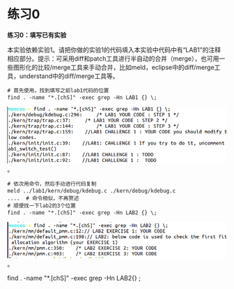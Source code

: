 # 练习0

**练习0：填写已有实验**

本实验依赖实验1。请把你做的实验1的代码填入本实验中代码中有“LAB1”的注释相应部分。提示：可采用diff和patch工具进行半自动的合并（merge），也可用一些图形化的比较/merge工具来手动合并，比如meld，eclipse中的diff/merge工具，understand中的diff/merge工具等。

```shell
# 首先使用，找到填写之前lab1代码的位置
find . -name "*.[chS]" -exec grep -Hn LAB1 {} \;
```

![image-20200801200246811](practical_0.assets/image-20200801200246811.png)。

```shell
# 依次用命令，然后手动进行代码复制
meld ../lab1/kern/debug/kdebug.c ./kern/debug/kdebug.c
....  # 命令相似，不再赘述
# 顺便找一下lab2的3个位置
find . -name "*.[chS]" -exec grep -Hn LAB2 {} \;
```

![image-20200801202412626](practical_0.assets/image-20200801202412626.png)。

find . -name "*.[chS]" -exec grep -Hn LAB2{} \;